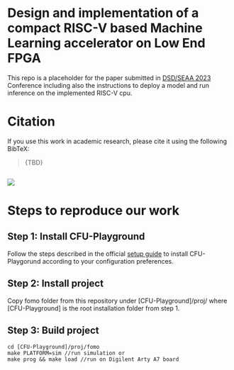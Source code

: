 # Design and implementation of a compact RISC-V based Machine Learning accelerator on Low End FPGA
This repo is a placeholder for the paper submitted in [DSD/SEAA 2023](https://dsd-seaa2023.com/) Conference including also the instructions to deploy a model and run inference on the implemented RISC-V cpu.

# Citation
If you use this work in academic research, please cite it using the following BibTeX:
> {TBD} 
```
```

![](https://img.shields.io/github/last-commit/ECSAlab/fomo-object-detection?style=plastic)

# Steps to reproduce our work
## Step 1: Install CFU-Playground 
Follow the steps described in the official [setup guide](https://cfu-playground.readthedocs.io/en/latest/setup-guide.html) to install CFU-Playgorund according to your configuration preferences.
## Step 2: Install project
Copy fomo folder from this repository under [CFU-Playground]/proj/ where [CFU-Playground] is the root installation folder from step 1.
## Step 3: Build project
```shell=
cd [CFU-Playground]/proj/fomo 
make PLATFORM=sim //run simulation or 
make prog && make load //run on Digilent Arty A7 board
```
